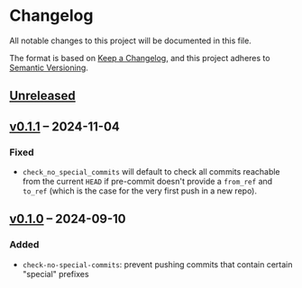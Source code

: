 # Changelog

All notable changes to this project will be documented in this file.

The format is based on [Keep a Changelog](https://keepachangelog.com/en/1.1.0/),
and this project adheres to [Semantic Versioning](https://semver.org/spec/v2.0.0.html).

<!--
Types of changes

    `Added` for new features.
    `Changed` for changes in existing functionality.
    `Deprecated` for soon-to-be removed features.
    `Removed` for now removed features.
    `Fixed` for any bug fixes.
    `Security` in case of vulnerabilities.
-->

## [Unreleased]

## [v0.1.1] &ndash; 2024-11-04

### Fixed

- `check_no_special_commits` will default to check all commits reachable from the current `HEAD` if pre-commit doesn't
  provide a `from_ref` and `to_ref` (which is the case for the very first push in a new repo).

## [v0.1.0] &ndash; 2024-09-10

### Added

- `check-no-special-commits`: prevent pushing commits that contain certain "special" prefixes

[Unreleased]: https://github.com/FMeinicke/pre-commit-hooks/commits/main/
[v0.1.1]: https://github.com/FMeinicke/pre-commit-hooks/releases/tag/v0.1.1
[v0.1.0]: https://github.com/FMeinicke/pre-commit-hooks/releases/tag/v0.1.0
